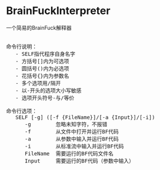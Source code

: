 # BrainFuckInterpreter
一个简易的BrainFuck解释器</br>
</br>
<pre>
命令行说明：
   - SELF指代程序自身名字
   - 方括号[]内为可选项
   - 圆括号()内为必选项
   - 花括号{}内为参数名
   - 多个选项用/隔开
   - 以-开头的选项大小写敏感
   - 选项开头符号-与/等价

命令行选项：
   SELF [-g] ([-f {FileName}]/[-a {Input}]/[-i])
      -g        忽略未知字符，不报错
      -f        从文件中打开并运行BF代码
      -a        从参数中输入并运行BF代码
      -i        从标准流中输入并运行BF代码
      FileName  需要运行的BF代码文件名
      Input     需要运行的BF代码（参数中输入）

</pre>